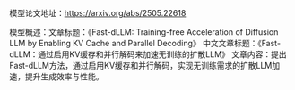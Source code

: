 模型论文地址：https://arxiv.org/abs/2505.22618

模型概述：文章标题：《Fast-dLLM: Training-free Acceleration of Diffusion LLM by Enabling KV Cache and Parallel Decoding》
中文文章标题：《Fast-dLLM：通过启用KV缓存和并行解码来加速无训练的扩散LLM》
文章内容：提出Fast-dLLM方法，通过启用KV缓存和并行解码，实现无训练需求的扩散LLM加速，提升生成效率与性能。
